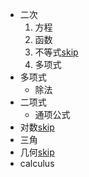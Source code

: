 - 二次
	1. 方程
	2. 函数
	3. 不等式[skip](./A-M-1.md)
	4. 多项式
- 多项式
	- 除法
- 二项式
	- 通项公式
- 对数[skip](./A-M-2.md)
- 三角
- 几何[skip](./A-M-5)
-  calculus